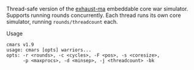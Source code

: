 
Thread-safe version of the [exhaust-ma](http://corewar.co.uk/ankerl/exhaust-ma.htm) embeddable core war simulator.
Supports running rounds concurrently. Each thread runs its own core simulator, running ```rounds/threadcount``` each.

Usage
```
cmars v1.9
usage: cmars [opts] warriors...
opts: -r <rounds>, -c <cycles>, -F <pos>, -s <coresize>,
      -p <maxprocs>, -d <minsep>, -j <threadcount> -bk
```
